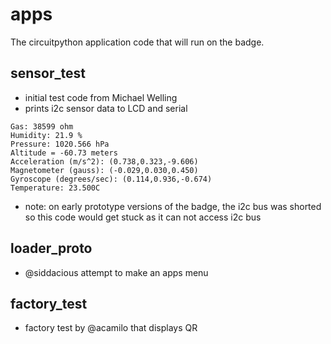 # apps
The circuitpython application code that will run on the badge.

## sensor_test
* initial test code from Michael Welling
* prints i2c sensor data to LCD and serial
```Temperature: 27.8 C
Gas: 38599 ohm
Humidity: 21.9 %
Pressure: 1020.566 hPa
Altitude = -60.73 meters
Acceleration (m/s^2): (0.738,0.323,-9.606)
Magnetometer (gauss): (-0.029,0.030,0.450)
Gyroscope (degrees/sec): (0.114,0.936,-0.674)
Temperature: 23.500C
```
* note: on early prototype versions of the badge, the i2c bus was shorted so this code would get stuck as it can not access i2c bus

## loader_proto
*  @siddacious attempt to make an apps menu

## factory_test
* factory test by @acamilo that displays QR
